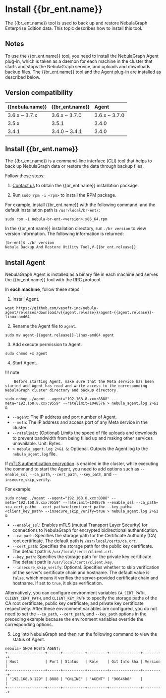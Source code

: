 # Install {{br_ent.name}}

The {{br_ent.name}} tool is used to back up and restore NebulaGraph Enterprise Edition data. This topic describes how to install this tool.

## Notes

To use the {{br_ent.name}} tool, you need to install the NebulaGraph Agent plug-in, which is taken as a daemon for each machine in the cluster that starts and stops the NebulaGraph service, and uploads and downloads backup files. The {{br_ent.name}} tool and the Agent plug-in are installed as described below.

## Version compatibility

|{{nebula.name}}|{{br_ent.name}}|Agent |
|:---|:---|:---|
|3.6.x ~ 3.7.x|3.6.x ~ 3.7.0|3.6.x ~ 3.7.0|
|3.5.x|3.5.1|3.4.0|
|3.4.1|3.4.0 ~ 3.4.1|3.4.0|

## Install {{br_ent.name}}

The {{br_ent.name}} is a command-line interface (CLI) tool that helps to back up NebulaGraph data or restore the data through backup files.

Follow these steps:

1. [Contact us](https://www.nebula-graph.io/contact) to obtain the {{br_ent.name}} installation package.


2. Run `sudo rpm -i <rpm>` to install the RPM package.
  <!-- Make sure the correctness of steps and package name. -->
  For example, install {{br_ent.name}} with the following command, and the default installation path is `/usr/local/br-ent/`:

  `sudo rpm -i nebula-br-ent-<version>.x86_64.rpm`

In the {{br_ent.name}} installation directory, run `./br version` to view version information. The following information is returned:

```
[br-ent]$ ./br version
Nebula Backup And Restore Utility Tool,V-{{br_ent.release}}
```

## Install Agent 

NebulaGraph Agent is installed as a binary file in each machine and serves the {{br_ent.name}} tool with the RPC protocol.

In **each machine**, follow these steps:

1. Install Agent.

  ```
  wget https://github.com/vesoft-inc/nebula-agent/releases/download/v{{agent.release}}/agent-{{agent.release}}-linux-amd64
  ```

2. Rename the Agent file to `agent`.

  ```
  sudo mv agent-{{agent.release}}-linux-amd64 agent
  ```

3. Add execute permission to Agent. 
  
  ```
  sudo chmod +x agent
  ```

4. Start Agent.
  
  !!! note

        Before starting Agent, make sure that the Meta service has been started and Agent has read and write access to the corresponding NebulaGraph cluster directory and backup directory. 

  ```
  sudo nohup ./agent --agent="192.168.8.xxx:8888" --meta="192.168.8.xxx:9559" --ratelimit=1048576 > nebula_agent.log 2>&1 &
  ```

  - `--agent`: The IP address and port number of Agent.
  - `--meta`: The IP address and access port of any Meta service in the cluster.
  - `--ratelimit`: (Optional) Limits the speed of file uploads and downloads to prevent bandwidth from being filled up and making other services unavailable. Unit: Bytes.
  - `> nebula_agent.log 2>&1 &`: Optional. Outputs the Agent log to the `nebula_agent.log` file.

  
  If [mTLS authentication encryption](../../7.data-security/4.ssl.md) is enabled in the cluster, while executing the command to start the Agent, you need to add options such as `--enable_ssl`, `--ca_path`, `--cert_path`, `--key_path`, and `--insecure_skip_verify`.

  For example:

  ```
  sudo nohup ./agent --agent="192.168.8.xxx:8888" --meta="192.168.8.xxx:9559" --ratelimit=1048576 --enable_ssl --ca_path=<ca_cert_path> --cert_path=<client_cert_path> --key_path=<client_key_path> --insecure_skip_verify=true > nebula_agent.log 2>&1 &
  ```

  - `--enable_ssl`: Enables mTLS (mutual Transport Layer Security) for connections to NebulaGraph for encrypted bidirectional authentication.
  - `--ca_path`: Specifies the storage path for the Certificate Authority (CA) root certificate. The default path is `/usr/local/certs/ca.crt`.
  - `--cert_path`: Specifies the storage path for the public key certificate. The default path is `/usr/local/certs/client.crt`.
  - `--key_path`: Specifies the storage path for the private key certificate. The default path is `/usr/local/certs/client.key`.
  - `--insecure_skip_verify`: Optional. Specifies whether to skip verification of the server's certificate chain and hostname. The default value is `false`, which means it verifies the server-provided certificate chain and hostname. If set to `true`, it skips verification.
  
  Alternatively, you can configure environment variables `CA_CERT_PATH`, `CLIENT_CERT_PATH`, and `CLIENT_KEY_PATH` to specify the storage paths of the CA root certificate, public key certificate, and private key certificate respectively. After these environment variables are configured, you do not need to set the `--ca_path`, `--cert_path`, and `--key_path` options in the preceding example because the environment variables override the corresponding options.

5. Log into NebulaGraph and then run the following command to view the status of Agent.
  
  ```
  nebula> SHOW HOSTS AGENT;
  +-----------------+------+----------+---------+--------------+---------+
  | Host            | Port | Status   | Role    | Git Info Sha | Version |
  +-----------------+------+----------+---------+--------------+---------+
  | "192.168.8.129" | 8888 | "ONLINE" | "AGENT" | "96646b8"    |         |
  +-----------------+------+----------+---------+--------------+---------+  
  ```
